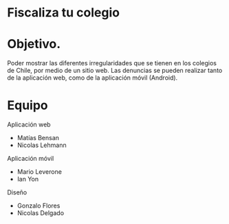 Fiscaliza tu colegio
=======
# Objetivo.

Poder mostrar las diferentes irregularidades que se tienen en los colegios de Chile, por medio de un sitio web. Las denuncias se pueden realizar tanto de la aplicación web, como de la aplicación móvil (Android).

# Equipo

Aplicación web
* Matías Bensan
* Nicolas Lehmann

Aplicación móvil
* Mario Leverone
* Ian Yon

Diseño
* Gonzalo Flores
* Nicolas Delgado

